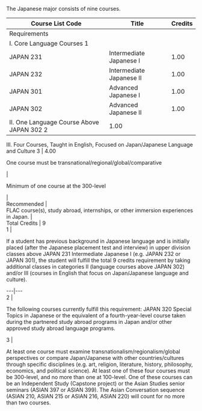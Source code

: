 The Japanese major consists of nine courses.

Course List  Code  |  Title  |  Credits  
---|---|---  
Requirements  |  
I. Core Language Courses  1  |  
JAPAN 231  |  Intermediate Japanese I  |  1.00  
JAPAN 232  |  Intermediate Japanese II  |  1.00  
JAPAN 301  |  Advanced Japanese I  |  1.00  
JAPAN 302  |  Advanced Japanese II  |  1.00  
II. One Language Course Above JAPAN 302  2  |  1.00  
III. Four Courses, Taught in English, Focused on Japan/Japanese Language and
Culture  3  |  4.00  
  
One course must be transnational/regional/global/comparative

|  
  
Minimum of one course at the 300-level

|  
Recommended  |  
FLAC course(s), study abroad, internships, or other immersion experiences in
Japan.  |  
Total Credits  |  9  
1  |

If a student has previous background in Japanese language and is initially
placed (after the Japanese placement test and interview) in upper division
classes above JAPAN 231 Intermediate Japanese I (e.g. JAPAN 232 or JAPAN 301),
the student will fulfill the total 9 credits requirement by taking additional
classes in categories II (language courses above JAPAN 302) and/or III
(courses in English that focus on Japan/Japanese language and culture).  
  
---|---  
2  |

The following courses currently fulfill this requirement: JAPAN 320 Special
Topics in Japanese or the equivalent of a fourth-year-level course taken
during the partnered study abroad programs in Japan and/or other approved
study abroad language programs.  
  
3  |

At least one course must examine transnationalism/regionalism/global
perspectives or compare Japan/Japanese with other countries/cultures through
specific disciplines (e.g. art, religion, literature, history, philosophy,
economics, and political science). At least one of these four courses must be
300-level, and no more than one at 100-level. One of these courses can be an
Independent Study (Capstone project) or the Asian Studies senior seminars
(ASIAN 397 or ASIAN 399). The Asian Conversation sequence (ASIAN 210, ASIAN
215 or ASIAN 216, ASIAN 220) will count for no more than two courses.

